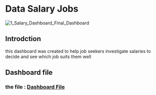 # Data Salary Jobs   

![1_Salary_Dashboard_Final_Dashboard](https://github.com/user-attachments/assets/22897360-3639-4781-961b-6b0399400447)
## Introdction  
this dashboard was created to help job seekers investigate salaries to decide and see which job suits them well  

## Dashboard file  
### the file : [Dashboard File](https://github.com/YasserAllam/Project-1/tree/main/Excel%20Worksheet)
